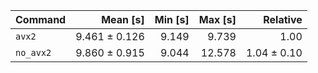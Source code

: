 | Command | Mean [s] | Min [s] | Max [s] | Relative |
|:---|---:|---:|---:|---:|
| `avx2` | 9.461 ± 0.126 | 9.149 | 9.739 | 1.00 |
| `no_avx2` | 9.860 ± 0.915 | 9.044 | 12.578 | 1.04 ± 0.10 |
